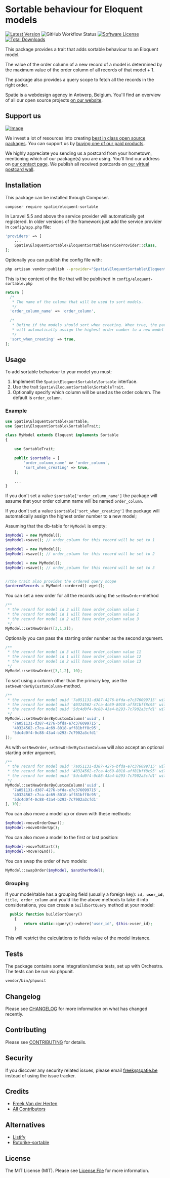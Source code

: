 # Sortable behaviour for Eloquent models

[![Latest Version](https://img.shields.io/github/release/spatie/eloquent-sortable.svg?style=flat-square)](https://github.com/spatie/eloquent-sortable/releases)
![GitHub Workflow Status](https://img.shields.io/github/workflow/status/spatie/eloquent-sortable/run-tests?label=tests)
[![Software License](https://img.shields.io/badge/license-MIT-brightgreen.svg?style=flat-square)](LICENSE.md)
[![Total Downloads](https://img.shields.io/packagist/dt/spatie/eloquent-sortable.svg?style=flat-square)](https://packagist.org/packages/spatie/eloquent-sortable)

This package provides a trait that adds sortable behaviour to an Eloquent model.

The value of the order column of a new record of a model is determined by the maximum value of the order column of all records of that model + 1.

The package also provides a query scope to fetch all the records in the right order.

Spatie is a webdesign agency in Antwerp, Belgium. You'll find an overview of all our open source projects [on our website](https://spatie.be/opensource).

## Support us

[![Image](https://github-ads.s3.eu-central-1.amazonaws.com/eloquent-sortable.jpg)](https://spatie.be/github-ad-click/eloquent-sortable)

We invest a lot of resources into creating [best in class open source packages](https://spatie.be/open-source). You can support us by [buying one of our paid products](https://spatie.be/open-source/support-us).

We highly appreciate you sending us a postcard from your hometown, mentioning which of our package(s) you are using. You'll find our address on [our contact page](https://spatie.be/about-us). We publish all received postcards on [our virtual postcard wall](https://spatie.be/open-source/postcards).

## Installation

This package can be installed through Composer.

```
composer require spatie/eloquent-sortable
```

In Laravel 5.5 and above the service provider will automatically get registered. In older versions of the framework just add the service provider in `config/app.php` file:

```php
'providers' => [
    ...
    Spatie\EloquentSortable\EloquentSortableServiceProvider::class,
];
```

Optionally you can publish the config file with:

```bash
php artisan vendor:publish --provider="Spatie\EloquentSortable\EloquentSortableServiceProvider" --tag="config"
```

This is the content of the file that will be published in `config/eloquent-sortable.php`

```php
return [
  /*
   * The name of the column that will be used to sort models.
   */
  'order_column_name' => 'order_column',

  /*
   * Define if the models should sort when creating. When true, the package
   * will automatically assign the highest order number to a new model
   */
  'sort_when_creating' => true,
];
```

## Usage

To add sortable behaviour to your model you must:
1. Implement the `Spatie\EloquentSortable\Sortable` interface.
2. Use the trait `Spatie\EloquentSortable\SortableTrait`.
3. Optionally specify which column will be used as the order column. The default is `order_column`.

### Example

```php
use Spatie\EloquentSortable\Sortable;
use Spatie\EloquentSortable\SortableTrait;

class MyModel extends Eloquent implements Sortable
{

    use SortableTrait;

    public $sortable = [
        'order_column_name' => 'order_column',
        'sort_when_creating' => true,
    ];

    ...
}
```

If you don't set a value `$sortable['order_column_name']` the package will assume that your order column name will be named `order_column`.

If you don't set a value `$sortable['sort_when_creating']` the package will automatically assign the highest order number to a new model;

Assuming that the db-table for `MyModel` is empty:

```php
$myModel = new MyModel();
$myModel->save(); // order_column for this record will be set to 1

$myModel = new MyModel();
$myModel->save(); // order_column for this record will be set to 2

$myModel = new MyModel();
$myModel->save(); // order_column for this record will be set to 3


//the trait also provides the ordered query scope
$orderedRecords = MyModel::ordered()->get();
```

You can set a new order for all the records using the `setNewOrder`-method

```php
/**
 * the record for model id 3 will have order_column value 1
 * the record for model id 1 will have order_column value 2
 * the record for model id 2 will have order_column value 3
 */
MyModel::setNewOrder([3,1,2]);
```

Optionally you can pass the starting order number as the second argument.

```php
/**
 * the record for model id 3 will have order_column value 11
 * the record for model id 1 will have order_column value 12
 * the record for model id 2 will have order_column value 13
 */
MyModel::setNewOrder([3,1,2], 10);
```

To sort using a column other than the primary key, use the `setNewOrderByCustomColumn`-method.

```php
/**
 * the record for model uuid '7a051131-d387-4276-bfda-e7c376099715' will have order_column value 1
 * the record for model uuid '40324562-c7ca-4c69-8018-aff81bff8c95' will have order_column value 2
 * the record for model uuid '5dc4d0f4-0c88-43a4-b293-7c7902a3cfd1' will have order_column value 3
 */
MyModel::setNewOrderByCustomColumn('uuid', [
   '7a051131-d387-4276-bfda-e7c376099715',
   '40324562-c7ca-4c69-8018-aff81bff8c95',
   '5dc4d0f4-0c88-43a4-b293-7c7902a3cfd1'
]);
```

As with `setNewOrder`, `setNewOrderByCustomColumn` will also accept an optional starting order argument.

```php
/**
 * the record for model uuid '7a051131-d387-4276-bfda-e7c376099715' will have order_column value 10
 * the record for model uuid '40324562-c7ca-4c69-8018-aff81bff8c95' will have order_column value 11
 * the record for model uuid '5dc4d0f4-0c88-43a4-b293-7c7902a3cfd1' will have order_column value 12
 */
MyModel::setNewOrderByCustomColumn('uuid', [
   '7a051131-d387-4276-bfda-e7c376099715',
   '40324562-c7ca-4c69-8018-aff81bff8c95',
   '5dc4d0f4-0c88-43a4-b293-7c7902a3cfd1'
], 10);
```

You can also move a model up or down with these methods:

```php
$myModel->moveOrderDown();
$myModel->moveOrderUp();
```

You can also move a model to the first or last position:

```php
$myModel->moveToStart();
$myModel->moveToEnd();
```

You can swap the order of two models:

```php
MyModel::swapOrder($myModel, $anotherModel);
```

### Grouping

If your model/table has a grouping field (usually a foreign key): `id, `**`user_id`**`, title, order_column`
and you'd like the above methods to take it into considerations, you can create a `buildSortQuery` method at your model:
```php
  public function buildSortQuery()
    {
        return static::query()->where('user_id', $this->user_id);
    }
```
This will restrict the calculations to fields value of the model instance.

## Tests

The package contains some integration/smoke tests, set up with Orchestra. The tests can be run via phpunit.

```bash
vendor/bin/phpunit
```

## Changelog

Please see [CHANGELOG](CHANGELOG.md) for more information on what has changed recently.

## Contributing

Please see [CONTRIBUTING](CONTRIBUTING.md) for details.

## Security

If you discover any security related issues, please email freek@spatie.be instead of using the issue tracker.

## Credits

- [Freek Van der Herten](https://murze.be)
- [All Contributors](../../contributors)

## Alternatives
- [Listify](https://github.com/lookitsatravis/listify)
- [Rutorike-sortable](https://github.com/boxfrommars/rutorika-sortable)

## License

The MIT License (MIT). Please see [License File](LICENSE.md) for more information.
